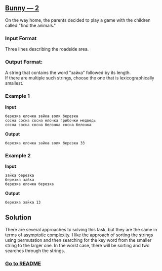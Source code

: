 ## [Bunny — 2](../../../solutions/2.2/22_t.py)

On the way home, the parents decided to play a game with the children called "find the animals."

### Input Format

Three lines describing the roadside area.

### Output Format:

A string that contains the word "зайка" followed by its length.  
If there are multiple such strings, choose the one that is lexicographically smallest.

### Example 1

**Input**
```plaintext
березка елочка зайка волк березка
сосна сосна сосна елочка грибочки медведь
сосна сосна сосна белочка сосна белочка
```

**Output**
```plaintext
березка елочка зайка волк березка 33
```

### Example 2

**Input**
```plaintext
зайка березка
березка зайка
березка елочка березка
```

**Output**
```plaintext
березка зайка 13
```

## Solution

There are several approaches to solving this task, but they are the same in terms of [asymptotic complexity](https://en.wikipedia.org/wiki/Asymptotic_analysis). I like the approach of sorting the strings using permutation and then searching for the key word from the smaller string to the larger one. In the worst case, there will be sorting and two searches through the strings.

### [Go to README](../../../README.MD#available-solutions)